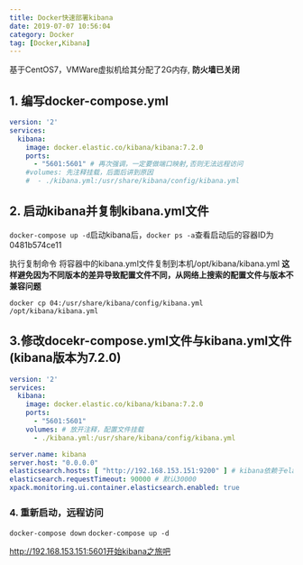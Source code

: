 ```yaml
---
title: Docker快速部署kibana
date: 2019-07-07 10:56:04
category: Docker
tag: [Docker,Kibana]
---
```


基于CentOS7，VMWare虚拟机给其分配了2G内存, **防火墙已关闭**

## 1. 编写docker-compose.yml

``` yml
version: '2'
services:
  kibana:
    image: docker.elastic.co/kibana/kibana:7.2.0
    ports:
      - "5601:5601" # 再次强调，一定要做端口映射,否则无法远程访问
    #volumes: 先注释挂载，后面后讲到原因
    #  - ./kibana.yml:/usr/share/kibana/config/kibana.yml
```

## 2. 启动kibana并复制kibana.yml文件

`docker-compose up -d`启动kibana后，`docker ps -a`查看启动后的容器ID为0481b574ce11

执行复制命令
将容器中的kibana.yml文件复制到本机/opt/kibana/kibana.yml
**这样避免因为不同版本的差异导致配置文件不同，从网络上搜索的配置文件与版本不兼容问题**

`docker cp 04:/usr/share/kibana/config/kibana.yml /opt/kibana/kibana.yml`

## 3.修改docekr-compose.yml文件与kibana.yml文件(kibana版本为7.2.0)

``` yml
version: '2'
services:
  kibana:
    image: docker.elastic.co/kibana/kibana:7.2.0
    ports:
      - "5601:5601"
    volumes: # 放开注释，配置文件挂载
      - ./kibana.yml:/usr/share/kibana/config/kibana.yml
```

``` yml
server.name: kibana
server.host: "0.0.0.0"
elasticsearch.hosts: [ "http://192.168.153.151:9200" ] # kibana依赖于elasticsearch,请先确保其正常启动，修改IP地址为elasticsearch地址
elasticsearch.requestTimeout: 90000 # 默认30000
xpack.monitoring.ui.container.elasticsearch.enabled: true
```

### 4. 重新启动，远程访问

`docker-compose down`
`docker-compose up -d`

http://192.168.153.151:5601开始kibana之旅吧